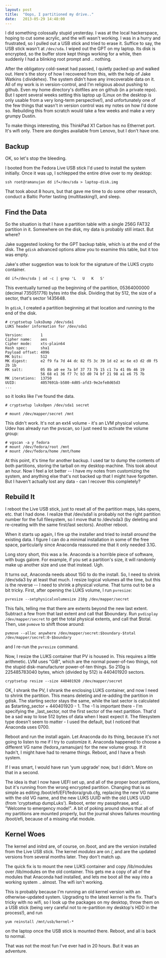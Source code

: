 ```yaml
---
layout: post
title:  "Oops, I partitioned my drive.."
date:   2013-05-29 14:48:00
---
```



I
 did something colossally stupid yesterday.  I was at the local
hackerspace, hoping to cut some acrylic, and the wifi wasn't working.  I
 was in a hurry and frustrated, so I pulled out a USB stick and tried to
 erase it.  Suffice to say, the USB stick wasn't at `/dev/sda`.  I
 wiped out the GPT on my laptop.  Its disk is encrypted, so the buffer
store kept things working for a while, then suddenly I had a blinking
root prompt and .. nothing.

After
 the obligatory cold-sweat had passed, I quietly packed up and walked
out.  Here's the story of how I recovered from this, with the help of
Jake Watkins (:dividehex). The system didn't have any irrecoverable data
 on it.  All of my work is in version-control, and I'm religious about
pushing to github.  Even my home directory's dotfiles are on github (in a
 private repo).  But I spent several weeks setting this laptop up (Linux
 on the desktop is only usable from a very long-term perspective!), and
unfortunately one of the few things that wasn't in version control was
my notes on how I'd done so.  Rebuilding this from scratch would take a
few weeks and make a very grumpy Dustin.

To
make things interesting, this ThinkPad X1 Carbon has no Ethernet port.
It's wifi only.  There are dongles available from Lenovo, but I don't
have one.

## Backup

OK, so let's stop the bleeding.

I
booted from the Fedora Live USB stick I'd used to install the system
initially.  Once it was up, I schlepped the entire drive over to my
desktop:

    ssh root@ramanujan dd if=/dev/sda > laptop-disk.img

That
took about 8 hours, but that gave me time to do some other research,
conduct a Baltic Porter tasting (multitasking!), and sleep.

## Find the Data

So
the situation is that I have a partition table with a single 256G FAT32
partition in it.  Somewhere on the disk, my data is probably still
intact.  But where?

Jake suggested looking for the GPT backup table, which is at the end of the disk.  The `gdisk` advanced options allow you to examine this table, but it too was empty.

Jake's other suggestion was to look for the signature of the LUKS crypto container.

    dd if=/dev/sda | od -c | grep 'L   U   K   S'

This
eventually turned up the beginning of the partition, 05364000000
(decimal 735051776) bytes into the disk.  Dividing that by 512, the size
 of a sector, that's sector 1435648.

In `gdisk`, I created a partition beginning at that location and running to the end of the disk.

    # cryptsetup luksDump /dev/sda1
    LUKS header information for /dev/sda1

    Version:        1
    Cipher name:    aes
    Cipher mode:    xts-plain64
    Hash spec:      sha1
    Payload offset: 4096
    MK bits:        512
    MK digest:      e2 f9 fa 7d 44 dc 82 f5 3c 39 1d e2 ac 6e e3 d2 d0 f5 2b 1b
    MK salt:        05 8b a0 ee 7a bf 37 73 7b 15 c1 7a 41 0b 46 19
                    56 68 e1 36 f7 7c b3 d0 74 bf 21 98 a1 e6 75 7b
    MK iterations:  13750
    UUID:           4057691b-b580-4d05-afd3-9e2efe8d65d3
    ...

so it looks like I've found the data.

    # cryptsetup luksOpen /dev/sda1 secret

    # mount /dev/mapper/secret /mnt

This
didn't work.  It's not an ext4 volume - it's an LVM physical volume.
Udev has already run the pvscan, so I just need to activate the volume
group:

    # vgscan -a y fedora
    # mount /dev/fedora/root /mnt
    # mount /dev/fedora/home /mnt/home

At
this point, it's time for another backup.  I used tar to dump the
contents of both partitions, storing the tarball on my desktop machine.
 This took about an hour.  Now I feel a lot better -- I have my notes
from customizing the system, and anything else that's not backed up that
 I might have forgotten.  But I haven't actually lost any data - can I
recover this completely?

## Rebuild It

I
reboot the Live USB stick, just to reset all of the partition maps, luks
 opens, etc. that I had done.  I realize that /dev/sda1 is probably not
the right partition number for the full filesystem, so I move that to
/dev/sda3 (by deleting and re-creating with the same first/last
sectors).  Another reboot.

When it starts up again, I fire up the installer and tried to install _around_
 the existing data.  I figure I can do a minimal installation in some of
 the free space, particularly since Anaconda reassured me that it only
needed 3.1G.

Long
story short, this was a lie.  Anaconda is a horrible piece of software,
with bugs galore.  For example, if you set a partition's size, it will
randomly make up another size and use that instead.  Ugh.

It
turns out, Anaconda needs about 15G to do the install.  So, I need to
shrink /dev/sda3 by at least that much.  I resize logical volumes all
the time, but this is the reverse -- I need to shrink a physical volume.
  That turns out to be a bit tricky.  First, after opening the LUKS
volume, I run `pvresize`:

    pvresize --setphysicalvolumesize 210g /dev/mapper/secret

This
fails, telling me that there are extents beyond the new last extent.
Subtract a few from that last extent and call that $boundary.  Run `pvdisplay /dev/mapper/secret` to get the total physical extents, and call that $total.  Then, use `pvmove` to shift those around:

    pvmove --alloc anywhere /dev/mapper/secret:$boundary-$total /dev/mapper/secret:0-$boundary

and I re-run the `pvresize` command.

Now, I
 resize the LUKS container that PV is housed in.  This requires a little
 arithmetic.  LVM uses "GiB", which are the normal power-of-two things,
not the stupid disk-manufacturer power-of-ten things.  So 210g is
225485783040 bytes, which (divided by 512) is 440401920 sectors.

    cryptsetup resize --size 440401920 /dev/mapper/secret

OK, I
 shrank the PV, I shrank the enclosing LUKS container, and now I need to
 shrink the partition.  This means deleting and re-adding the partition
in gdisk.  The starting sector stays the same, while the last sector is
calculated as $starting_sector + 440401920 - 1\.  The -1 is important
there - I'm specifying the _last_sector, not the first sector of
the next partition.  That'd be a sad way to lose 512 bytes of data when I
 least expect it.  The filesystem type doesn't seem to matter - I used
the default, but I noticed that Anaconda uses 0700.

Reboot
 and run the install again.  Let Anaconda do its thing, because it's not
 going to listen to me if I try to customize it.  Anaconda happened to
choose a different VG name (fedora_ramanujan) for the new volume group.
 If it hadn't, I might have had to rename things.  Reboot, and I have a
fresh system.

If I was smart, I would have run 'yum upgrade' now, but I didn't.  More on that in a second.

The
idea is that I now have UEFI set up, and all of the proper boot
partitions, but it's running from the wrong encrypted partition.
Changing that is as simple as editing /boot/efi/EFI/fedora/grub.cfg,
replacing the new VG name with the old VG name, and the new LUKS UUID
with the old LUKS UUID (from 'cryptsetup dumpLuks').  Reboot, enter my
passphrase, and .. "Welcome to emergency mode!".  A bit of poking around
 shows that all of my partitions are mounted properly, but the journal
shows failures mounting /boot/efi, because of a missing vfat module.

## Kernel Woes

The kernel and initrd are, of course, on /boot, and are the version installed from the Live USB stick.  The kernel _modules_ are on /, and are the updated versions from several months later.  They don't match up.

The
quick fix is to mount the new LUKS container and copy /lib/modules over
/lib/modules on the old container.  This gets me a copy of all of the
modules that Anaconda had installed, and lets me boot all the way into a
 working system .. almost.  The wifi isn't working.

This
is probably because I'm running an old kernel version with an
otherwise-updated system.  Upgrading to the latest kernel is the fix.
That's tricky with no wifi, so I look up the packages on my desktop,
throw them on a USB stick (being very careful not to re-partition my
desktop's HDD in the process!), and run

    yum reinstall /mnt/usb/kernel-*

on the laptop once the USB stick is mounted there.  Reboot, and all is back to normal.

That was not the most fun I've ever had in 20 hours.  But it was an adventure.

